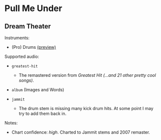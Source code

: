 # Pull Me Under

## Dream Theater

Instruments:

  * (Pro) Drums [(preview)](http://pages.cs.wisc.edu/~tolly/customs/?title=pull-me-under&artist=dream-theater)

Supported audio:

  * `greatest-hit`

    * The remastered version from *Greatest Hit (...and 21 other pretty cool songs)*.

  * `album` (Images and Words)

  * `jammit`

    * The drum stem is missing many kick drum hits. At some point I may try to add them back in.

Notes:

  * Chart confidence: *high*. Charted to Jammit stems and 2007 remaster.

